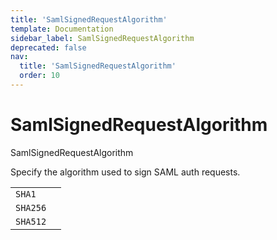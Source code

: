 ```yaml
---
title: 'SamlSignedRequestAlgorithm'
template: Documentation
sidebar_label: SamlSignedRequestAlgorithm
deprecated: false
nav:
  title: 'SamlSignedRequestAlgorithm'
  order: 10
---
```


# SamlSignedRequestAlgorithm

<div style={{'fontFamily':'monospace'}}><span style={{'fontSize':'1.5rem','fontWeight':500}}>SamlSignedRequestAlgorithm</span></div>

Specify the algorithm used to sign SAML auth requests.

| | |
| -- | -- |
| `SHA1` |  |
| `SHA256` |  |
| `SHA512` |  |
